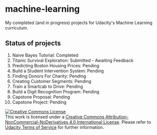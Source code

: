 # machine-learning
My completed (and in progress) projects for Udacity's Machine Learning curriculum.

## Status of projects
1. Naive Bayes Tutorial: Completed
2. Titanic Survival Exploration: Submitted - Awaiting Feedback
3. Predicting Boston Housing Prices: Pending
4. Build a Student Intervention System: Pending
5. Finding Donors For Charity: Pending
6. Creating Customer Segments: Pending
7. Train a Smartcab to Drive: Pending
8. Build a Digit Recognition Program: Pending
9. Capstone Proposal: Pending
10. Capstone Project: Pending

<a rel="license" href="http://creativecommons.org/licenses/by-nc-nd/4.0/"><img alt="Creative Commons License" style="border-width:0" src="https://i.creativecommons.org/l/by-nc-nd/4.0/88x31.png" /></a><br />This work is licensed under a <a rel="license" href="http://creativecommons.org/licenses/by-nc-nd/4.0/">Creative Commons Attribution-NonCommercial-NoDerivatives 4.0 International License</a>. Please refer to [Udacity Terms of Service](https://www.udacity.com/legal) for further information.
